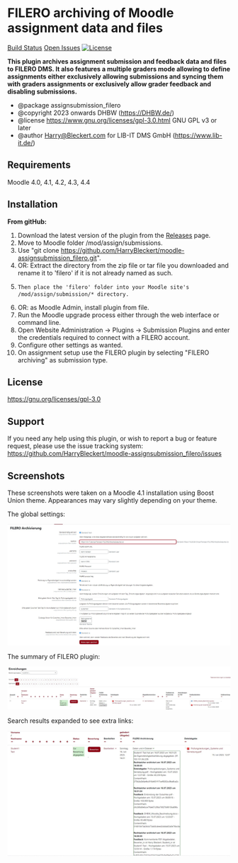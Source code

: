 FILERO archiving of Moodle assignment data and files
==========
[Build Status](https://github.com/HarryBleckert/moodle-assignsubmission_filero/?branch=master)
[Open Issues](https://github.com/HarryBleckert/moodle-assignsubmission_filero/issues)
[![License](https://img.shields.io/badge/License-GPLv3-blue.svg)](https://www.gnu.org/licenses/gpl-3.0)

**This plugin archives assignment submission and feedback data and files to FILERO DMS.
It also features a multiple graders mode allowing to define assignments either exclusively allowing submissions and syncing them with graders assignments 
or exclusively allow grader feedback and disabling submissions.** 
* @package assignsubmission_filero
* @copyright 2023 onwards DHBW (https://DHBW.de/)
* @license   https://www.gnu.org/licenses/gpl-3.0.html GNU GPL v3 or later
* @author    Harry@Bleckert.com for LIB-IT DMS GmbH (https://www.lib-it.de/)

Requirements
------------
Moodle 4.0, 4.1, 4.2, 4.3, 4.4

Installation
------------
**From gitHub:**

1. Download the latest version of the plugin from the [Releases](https://github.com/HarryBleckert/moodle-assignsubmission_filero/releases) page.
2. Move to Moodle folder /mod/assign/submissions.
3. Use "git clone https://github.com/HarryBleckert/moodle-assignsubmission_filero.git".
4. OR: Extract the directory from the zip file or tar file you downloaded and rename it to 'filero' if it is not already named as such.
5.     Then place the 'filero' folder into your Moodle site's /mod/assign/submission/* directory.
6. OR: as Moodle Admin, install plugin from file.
7. Run the Moodle upgrade process either through the web interface or command line.
8. Open Website Administration -> Plugins -> Submission Plugins and enter the credentials required to connect with a FILERO account.
9. Configure other settings as wanted.
10. On assignment setup use the FILERO plugin by selecting "FILERO archiving" as submission type.

License
-------
https://gnu.org/licenses/gpl-3.0

Support
-------
If you need any help using this plugin, or wish to report a bug or feature request, please use the issue tracking system:
https://github.com/HarryBleckert/moodle-assignsubmission_filero/issues

Screenshots
-----------
These screenshots were taken on a Moodle 4.1 installation using Boost Union theme.
Appearances may vary slightly depending on your theme.

The global settings:

![settings](pix/screenshots/settings.jpg)

The summary of FILERO plugin:

![summary](pix/screenshots/summary.jpg)

Search results expanded to see extra links:

![Details_of_archived_files](pix/screenshots/details.jpg)
